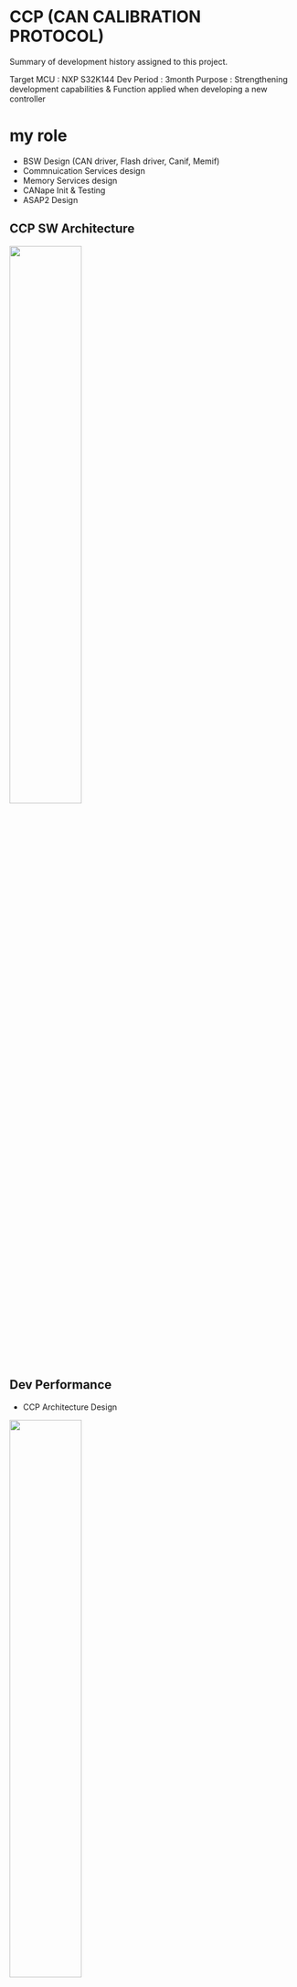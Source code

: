 # CCP (CAN CALIBRATION PROTOCOL)
Summary of development history assigned to this project.

Target MCU : NXP S32K144
Dev Period : 3month
Purpose : Strengthening development capabilities & Function applied when developing a new controller

# my role
- BSW Design (CAN driver, Flash driver, Canif, Memif)
- Commnuication Services design
- Memory Services design
- CANape Init & Testing
- ASAP2 Design

## CCP SW Architecture
<img src = "https://user-images.githubusercontent.com/95323172/144529864-407d2efd-7e5e-4fa6-bf25-978d51147733.png" width="50%" height="50%">

## Dev Performance
- CCP Architecture Design 
<img src = "https://user-images.githubusercontent.com/95323172/144530792-167fb4aa-6e50-4f02-a9e8-b489120f2693.png" width="50%" height="50%">

- CAN Protocol Test Result 
<img src = "https://user-images.githubusercontent.com/95323172/144530791-49b596d9-50f2-4859-8d6b-952314007e73.png" width="50%" height="50%">

- CANape Cal/Flashing Test( ASAP2 Init, CANape Init, DAQ Monitoring, Flashing, Calibration Test)
<img src = "https://user-images.githubusercontent.com/95323172/144530784-1a817ff3-d1f0-45a6-a001-fdb01f32ad5f.png" width="50%" height="50%">
<img src = "https://user-images.githubusercontent.com/95323172/144530796-ab9f7d31-856d-4cac-82ca-7bfdae952efe.png" width="50%" height="50%">

- Trace32 Memory Result
<img src = "https://user-images.githubusercontent.com/95323172/144530789-0b798a16-8c6d-4db8-9abf-12e5106a0f9b.png" width="50%" height="50%">
<img src = "https://user-images.githubusercontent.com/95323172/144530793-7429fc1d-0cb5-462c-8481-1e323e6c7685.png" width="50%" height="50%">
